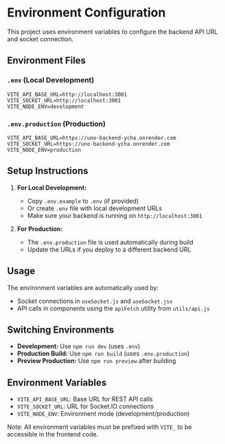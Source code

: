 # Environment Configuration

This project uses environment variables to configure the backend API URL and socket connection.

## Environment Files

### `.env` (Local Development)
```
VITE_API_BASE_URL=http://localhost:3001
VITE_SOCKET_URL=http://localhost:3001
VITE_NODE_ENV=development
```

### `.env.production` (Production)
```
VITE_API_BASE_URL=https://uno-backend-ycha.onrender.com
VITE_SOCKET_URL=https://uno-backend-ycha.onrender.com
VITE_NODE_ENV=production
```

## Setup Instructions

1. **For Local Development:**
   - Copy `.env.example` to `.env` (if provided)
   - Or create `.env` file with local development URLs
   - Make sure your backend is running on `http://localhost:3001`

2. **For Production:**
   - The `.env.production` file is used automatically during build
   - Update the URLs if you deploy to a different backend URL

## Usage

The environment variables are automatically used by:
- Socket connections in `useSocket.js` and `useSocket.jsx`
- API calls in components using the `apiFetch` utility from `utils/api.js`

## Switching Environments

- **Development:** Use `npm run dev` (uses `.env`)
- **Production Build:** Use `npm run build` (uses `.env.production`)
- **Preview Production:** Use `npm run preview` after building

## Environment Variables

- `VITE_API_BASE_URL`: Base URL for REST API calls
- `VITE_SOCKET_URL`: URL for Socket.IO connections  
- `VITE_NODE_ENV`: Environment mode (development/production)

Note: All environment variables must be prefixed with `VITE_` to be accessible in the frontend code.